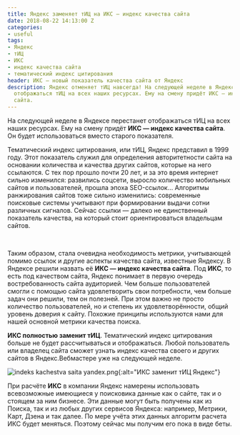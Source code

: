 ```yaml
---
title: Яндекс заменяет тИЦ на ИКС — индекс качества сайта
date: 2018-08-22 14:13:00 Z
categories:
- useful
tags:
- Яндекс
- тИЦ
- ИКС
- индекс качества сайта
- тематический индекс цитирования
header: ИКС — новый показатель качества сайта от Яндекс
description: Яндекс отменяет тИЦ навсегда! На следующей неделе в Яндексе перестанет
  отображаться тИЦ на всех наших ресурсах. Ему на смену придёт ИКС — индекс качества
  сайта.
---
```


На следующей неделе в Яндексе перестанет отображаться тИЦ на всех наших ресурсах. Ему на смену придёт **ИКС — индекс качества сайта**. Он будет использоваться вместо старого показателя.

Тематический индекс цитирования, или тИЦ, Яндекс представил в 1999 году. Этот показатель служил для определения авторитетности сайта на основании количества и качества других сайтов, которые на него ссылаются. С тех пор прошло почти 20 лет, и за это время интернет сильно изменился: развились соцсети, выросло количество мобильных сайтов и пользователей, прошла эпоха SEO-ссылок… Алгоритмы ранжирования сайтов тоже сильно изменились: современные поисковые системы учитывают при формировании выдачи сотни различных сигналов. Сейчас ссылки — далеко не единственный показатель качества, на который стоит ориентироваться владельцам сайтов.

<div>
<script async src="//pagead2.googlesyndication.com/pagead/js/adsbygoogle.js"></script>
<!-- html blog article adaptive -->
<ins class="adsbygoogle"
     style="display:block"
     data-ad-client="ca-pub-7700451254687983"
     data-ad-slot="1629640353"
     data-ad-format="auto"
     data-full-width-responsive="true"></ins>
<script>
(adsbygoogle = window.adsbygoogle || []).push({});
</script>
</div>
<br>

Таким образом, стала очевидна необходимость метрики, учитывающей помимо ссылок и другие аспекты качества сайта, известные Яндексу. В Яндексе решили назвать её **ИКС — индекс качества сайта**. Под **ИКС**, то есть под качеством сайта, Яндекс понимает в первую очередь востребованность сайта аудиторией. Чем больше пользователей смогли с помощью сайта удовлетворить свои потребности, чем больше задач они решили, тем он полезней. При этом важно не просто количество пользователей, но и степень их удовлетворённости, общий уровень доверия к сайту. Похожие принципы используются нами для нашей основной метрики качества поиска.

**ИКС полностью заменит тИЦ**. Тематический индекс цитирования больше не будет рассчитываться и отображаться. Любой пользователь или владелец сайта сможет узнать индекс качества своего и других сайтов в Яндекс.Вебмастере уже на следующей неделе.

![indeks kachestva saita yandex.png](/uploads/indeks%20kachestva%20saita%20yandex.png){:alt="ИКС заменит тИЦ Яндекс"}

При расчёте **ИКС** в компании Яндекс намерены использовать всевозможные имеющиеся у поисковика данные как о сайте, так и о стоящем за ним бизнесе. Эти данные могут быть получены как из Поиска, так и из любых других сервисов Яндекса: например, Метрики, Карт, Дзена и так далее. По мере учёта этих данных алгоритм расчета ИКС будет меняться. Поэтому сейчас мы получим его пока в виде беты.
